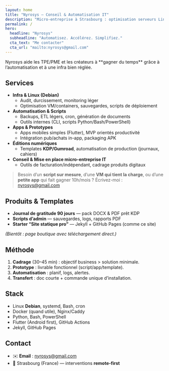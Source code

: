 ```yaml
---
layout: home
title: "Nyrosys — Conseil & Automatisation IT"
description: "Micro-entreprise à Strasbourg : optimisation serveurs Linux (Debian), automatisation, apps mobiles, scripts, templates KDP/Gumroad."
permalink: /
hero:
  headline: "Nyrosys"
  subheadline: "Automatisez. Accélérez. Simplifiez."
  cta_text: "Me contacter"
  cta_url: "mailto:nyrosys@gmail.com"
---
```


<div class="lead">
Nyrosys aide les TPE/PME et les créateurs à **gagner du temps** grâce à l’automatisation et à une infra bien réglée.
</div>

## Services

- **Infra & Linux (Debian)**
  - Audit, durcissement, monitoring léger
  - Optimisation VM/containers, sauvegardes, scripts de déploiement
- **Automatisation & Scripts**
  - Backups, ETL légers, cron, génération de documents
  - Outils internes (CLI, scripts Python/Bash/PowerShell)
- **Apps & Prototypes**
  - Apps mobiles simples (Flutter), MVP orientés productivité
  - Intégration pub/achats in-app, packaging APK
- **Éditions numériques**
  - Templates **KDP/Gumroad**, automatisation de production (journaux, cahiers)
- **Conseil & Mise en place micro-entreprise IT**
  - Outils de facturation/indépendant, cadrage produits digitaux

> Besoin d’un **script sur mesure**, d’une **VM qui tient la charge**, ou d’une **petite app** qui fait gagner 10h/mois ? Écrivez-moi : [nyrosys@gmail.com](mailto:nyrosys@gmail.com)

## Produits & Templates

- **Journal de gratitude 90 jours** — pack DOCX & PDF prêt KDP  
- **Scripts d’admin** — sauvegardes, logs, rapports PDF  
- **Starter “Site statique pro”** — Jekyll + GitHub Pages (comme ce site)

_(Bientôt : page boutique avec téléchargement direct.)_

## Méthode

1. **Cadrage** (30–45 min) : objectif business > solution minimale.
2. **Prototype** : livrable fonctionnel (script/app/template).
3. **Automatisation** : planif, logs, alertes.
4. **Transfert** : doc courte + commande unique d’installation.

## Stack

- Linux **Debian**, systemd, Bash, cron  
- Docker (quand utile), Nginx/Caddy  
- Python, Bash, PowerShell  
- Flutter (Android first), GitHub Actions  
- Jekyll, GitHub Pages

## Contact

- ✉️ **Email** : [nyrosys@gmail.com](mailto:nyrosys@gmail.com)  
- 📍 Strasbourg (France) — interventions **remote-first**

